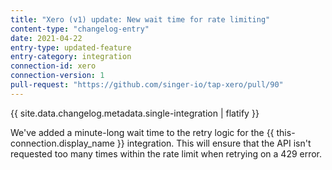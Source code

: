 ```yaml
---
title: "Xero (v1) update: New wait time for rate limiting"
content-type: "changelog-entry"
date: 2021-04-22
entry-type: updated-feature
entry-category: integration
connection-id: xero
connection-version: 1
pull-request: "https://github.com/singer-io/tap-xero/pull/90"
---
```

{{ site.data.changelog.metadata.single-integration | flatify }}

We've added a minute-long wait time to the retry logic for the {{ this-connection.display_name }} integration. This will ensure that the API isn't requested too many times within the rate limit when retrying on a 429 error.